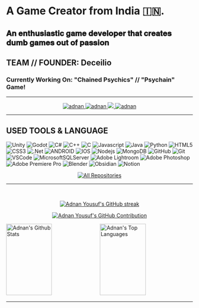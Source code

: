# A Game Creator from India 🇮🇳. 
## 𝐀𝐧 𝐞𝐧𝐭𝐡𝐮𝐬𝐢𝐚𝐬𝐭𝐢𝐜 𝐠𝐚𝐦𝐞 𝐝𝐞𝐯𝐞𝐥𝐨𝐩𝐞𝐫 𝐭𝐡𝐚𝐭 𝐜𝐫𝐞𝐚𝐭𝐞𝐬 𝐝𝐮𝐦𝐛 𝐠𝐚𝐦𝐞𝐬 𝐨𝐮𝐭 𝐨𝐟 𝐩𝐚𝐬𝐬𝐢𝐨𝐧
## TEAM // FOUNDER: Deceilio
### Currently Working On: "Chained Psychics" // "Psychain" Game!‎  ‎  ‎  ‎  ‎ 

<hr/>
<p align="center">
 <a href="https://adnanyousuf.wixsite.com/adnanyousuf" target="blank">
  <img src="https://img.shields.io/badge/Website-DC143C?style=for-the-badge&logo=medium&logoColor=white" alt="adnan" />
 </a>
 <a href="https://linkedin.com/in/adnanxyousuf" target="_blank">
  <img src="https://img.shields.io/badge/LinkedIn-0077B5?style=for-the-badge&logo=linkedin&logoColor=white" alt="adnan"/>
 </a>
 <a href="https://twitter.com/adnanxyousuf" target="_blank">
  <img src="https://img.shields.io/badge/Twitter-1DA1F2?style=for-the-badge&logo=twitter&logoColor=white" />
 </a>
 <a href="https://instagram.com/adnanxyousuf" target="_blank">
  <img src="https://img.shields.io/badge/Instagram-fe4164?style=for-the-badge&logo=instagram&logoColor=white" alt="adnan" />
 </a> 
</p>
<hr/>

<!-- About Section 
 # About me
<p>
 <img align="right" width="350" src="/assets/programmer.gif" alt="Coding gif" />
 ✌️ &emsp; Enjoy to do programming and sharing knowledge <br/><br/>
 ❤️ &emsp; Love to writing code and learning new features<br/><br/>
 📧 &emsp; Reach me anytime: alsiam.dev@gmail.com<br/><br/>
 💬 &emsp; Ask me about anything [here](https://github.com/alsiam/alsiam/issues)
</p>
<br/>
<br/>
<br/>
 -->
 
## USED TOOLS & LANGUAGE
![Unity](https://img.shields.io/badge/unity-%23000000.svg?style=for-the-badge&logo=unity&logoColor=white)
![Godot](https://img.shields.io/badge/GODOT-%23FFFFFF.svg?style=for-the-badge&logo=godot-engine)
![C#](https://img.shields.io/badge/c%23-%23239120.svg?style=for-the-badge&logo=c-sharp&logoColor=white)
![C++](https://img.shields.io/badge/c++-%2300599C.svg?style=for-the-badge&logo=c%2B%2B&logoColor=white)
![C](https://img.shields.io/badge/c-%2300599C.svg?style=for-the-badge&logo=c&logoColor=white)
![Javascript](https://img.shields.io/badge/Javascript-F0DB4F?style=for-the-badge&labelColor=black&logo=javascript&logoColor=F0DB4F)
![Java](https://img.shields.io/badge/java-%23ED8B00.svg?style=for-the-badge&logo=java&logoColor=white)
![Python](https://img.shields.io/badge/python-3670A0?style=for-the-badge&logo=python&logoColor=ffdd54)
![HTML5](https://img.shields.io/badge/html5-%23E34F26.svg?style=for-the-badge&logo=html5&logoColor=white)
![CSS3](https://img.shields.io/badge/css3-%231572B6.svg?style=for-the-badge&logo=css3&logoColor=white)
![.Net](https://img.shields.io/badge/.NET-5C2D91?style=for-the-badge&logo=.net&logoColor=white)
![ANDROID](https://img.shields.io/badge/android-%2320232a.svg?style=for-the-badge&logo=android&logoColor=%a4c639)
![IOS](https://img.shields.io/badge/IOS-%2320232a.svg?style=for-the-badge&logo=apple&logoColor=white) 
![Nodejs](https://img.shields.io/badge/Nodejs-3C873A?style=for-the-badge&labelColor=black&logo=node.js&logoColor=3C873A)
![MongoDB](https://img.shields.io/badge/MongoDB-4EA94B?style=for-the-badge&logo=mongodb&logoColor=white)
![GitHub](https://img.shields.io/badge/GitHub-%23121011.svg?style=for-the-badge&logo=github&logoColor=white)
![Git](https://img.shields.io/badge/Git-F05032?style=for-the-badge&logo=git&logoColor=white)
![VSCode](https://img.shields.io/badge/Visual_Studio-0078d7?style=for-the-badge&logo=visual%20studio&logoColor=white)
![MicrosoftSQLServer](https://img.shields.io/badge/Microsoft%20SQL%20Sever-CC2927?style=for-the-badge&logo=microsoft%20sql%20server&logoColor=white)
![Adobe Lightroom](https://img.shields.io/badge/Adobe%20Lightroom-31A8FF.svg?style=for-the-badge&logo=Adobe%20Lightroom&logoColor=white)
![Adobe Photoshop](https://img.shields.io/badge/adobephotoshop-%2331A8FF.svg?style=for-the-badge&logo=adobephotoshop&logoColor=white)
![Adobe Premiere Pro](https://img.shields.io/badge/Adobe%20Premiere%20Pro-9999FF.svg?style=for-the-badge&logo=Adobe%20Premiere%20Pro&logoColor=white)
![Blender](https://img.shields.io/badge/blender-%23F5792A.svg?style=for-the-badge&logo=blender&logoColor=white)
![Obsidian](https://img.shields.io/badge/Obsidian-%23483699.svg?style=for-the-badge&logo=obsidian&logoColor=white)
![Notion](https://img.shields.io/badge/Notion-%23000000.svg?style=for-the-badge&logo=notion&logoColor=white)

<p align="center">
  <a href="https://github.com/AdnanxYousuf?tab=repositories" target="_blank"><img alt="All Repositories" title="All Repositories" src="https://img.shields.io/badge/-All%20Repos-2962FF?style=for-the-badge&logo=koding&logoColor=white"/></a>
</p>
<hr/>
<br/>

<p align="center">
  <a href="https://github.com/adnanxyousuf">
    <img src="https://streak-stats.demolab.com/?user=AdnanxYousuf&theme=highcontrast" alt="Adnan Yousuf's GitHub streak"/>
  </a>
</p>

<p align="center">
  <a href="https://github.com/AdnanxYousuf">
    <img src="http://github-profile-summary-cards.vercel.app/api/cards/profile-details?username=AdnanxYousuf&theme=highcontrast" alt="Adnan Yousuf's GitHub Contribution"/>
  </a>
</p>

<a> 
  <a href="https://github.com/AdnanxYousuf"><img alt="Adnan's Github Stats" src="https://denvercoder1-github-readme-stats.vercel.app/api?username=AdnanxYousuf&theme=highcontrast" height="192px" width="49.5%"/></a>
  <a href="https://github.com/AdnanxYousuf"><img alt="Adnan's Top Languages" src="https://github-readme-stats.vercel.app/api/top-langs/?username=AdnanxYousuf&layout=compact&theme=highcontrast" height="192px" width="49.5%"/></a>
  <br/>
</a>
<hr/>

<!---![Adnan's Graph](https://github-readme-activity-graph.vercel.app/graph?username=AdnanxYousuf&custom_title=Adnan%20Yousuf's%20GitHub%20Activity%20Graph&bg_color=0D1117&color=7F3FBF&line=7F3FBF&point=7F3FBF&area_color=FFFFFF&title_color=FFFFFF&area=true)>
